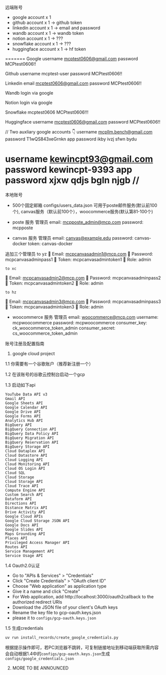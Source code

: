 远端账号

- google account x 1
- github account x 1 -> github token
- linkedin account x 1 -> email and password
- wandb account x 1 -> wandb token
- notion account x 1 -> ???
- snowflake account x 1 -> ???
- huggingface account x 1 -> hf token

=======
Google
username mcptest0606@gmail.com
password MCPtest0606!!

Github
username mcptest-user
password MCPtest0606!!

Linkedin
email mcptest0606@gmail.com
password MCPtest0606!!

Wandb
login via google

Notion
login via google

Snowflake
mcptest0606
MCPtest0606!!!

Huggingface
username mcptest0606@gmail.com
password MCPtest0606!!

// Two auxliary google accounts 👇
username mcpllm.bench@gmail.com
password T1wQS843xeGrnkn
app password ikby ivzj sfwn bydu

username kewincpt93@gmail.com
password kewincpt-9393
app password xjxw qdjs bgln njgb //
==========


本地账号
- 500个固定邮箱 configs/users_data.json
可用于poste邮件服务(默认前100个), canvas服务（默认前100个），woocommerce服务(默认第81-100个)

- poste 服务 管理员
email: mcpposte_admin@mcp.com
password: mcpposte

- canvas 服务 管理员
email: canvas@example.edu
password: canvas-docker
token: canvas-docker

追加三个管理员
    to yz
  📧 Email: mcpcanvasadmin1@mcp.com
  🔑 Password: mcpcanvasadminpass1
  🎫 Token: mcpcanvasadmintoken1
  👤 Role: admin
    
    to xc
  📧 Email: mcpcanvasadmin2@mcp.com
  🔑 Password: mcpcanvasadminpass2
  🎫 Token: mcpcanvasadmintoken2
  👤 Role: admin

    to hz
  📧 Email: mcpcanvasadmin3@mcp.com
  🔑 Password: mcpcanvasadminpass3
  🎫 Token: mcpcanvasadmintoken3
  👤 Role: admin

- woocommerce 服务 管理员
email: woocommerce@mcp.com
username: mcpwoocommerce
password: mcpwoocommerce
consumer_key: ck_woocommerce_token_admin
consumer_secret: cs_woocommerce_token_admin




账号注册及配置指南
1. google cloud project

1.1 你需要有一个谷歌账户（推荐新注册一个）

1.2 在该账号的谷歌云控制台启动一个gcp

1.3 启动如下api
```
YouTube Data API v3
Gmail API
Google Sheets API
Google Calendar API
Google Drive API
Google Forms API
Analytics Hub API					
BigQuery API					
BigQuery Connection API					
BigQuery Data Policy API					
BigQuery Migration API					
BigQuery Reservation API					
BigQuery Storage API					
Cloud Dataplex API					
Cloud Datastore API					
Cloud Logging API					
Cloud Monitoring API					
Cloud OS Login API					
Cloud SQL					
Cloud Storage					
Cloud Storage API					
Cloud Trace API					
Compute Engine API					
Custom Search API					
Dataform API					
Directions API					
Distance Matrix API					
Drive Activity API					
Google Cloud APIs					
Google Cloud Storage JSON API					
Google Docs API					
Google Slides API					
Maps Grounding API					
Places API					
Privileged Access Manager API					
Routes API					
Service Management API					
Service Usage API
```
1.4 Oauth2.0认证

- Go to "APIs & Services" > "Credentials"
- Click "Create Credentials" > "OAuth client ID"
- Choose "Web application" as application type
- Give it a name and click "Create"
- For Web application, add http://localhost:3000/oauth2callback to the authorized redirect URIs
- Download the JSON file of your client's OAuth keys
- Rename the key file to gcp-oauth.keys.json
- please it to `configs/gcp-oauth.keys.json`

1.5 生成credentials
```
uv run install_records/create_google_credentials.py
```
根据提示操作即可，若PC浏览器不跳转，可复制链接地址到移动端获取所需内容
会自动根据1.4中的`configs/gcp-oauth.keys.json`生成`configs/google_credentials.json`

2. MORE TO BE ANNOUNCED